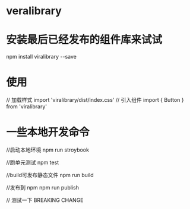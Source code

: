 # veralibrary
# 安装最后已经发布的组件库来试试
npm install viralibrary --save

# 使用

// 加载样式
import 'viralibrary/dist/index.css'
// 引入组件
import { Button } from 'viralibrary'


# 一些本地开发命令
//启动本地环境
npm run stroybook

//跑单元测试
npm test

//build可发布静态文件
npm run build

//发布到 npm
npm run publish


// 测试一下  BREAKING CHANGE 